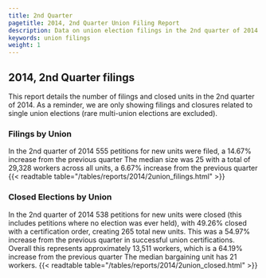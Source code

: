 ```yaml
---
title: 2nd Quarter
pagetitle: 2014, 2nd Quarter Union Filing Report
description: Data on union election filings in the 2nd quarter of 2014
keywords: union filings
weight: 1
---
```


## 2014, 2nd Quarter filings

This report details the number of filings and closed units in the 2nd quarter of 2014. As a reminder, we are only showing filings and closures related to single union elections (rare multi-union elections are excluded).

### Filings by Union
In the 2nd quarter of 2014 555 petitions for new units were filed, a 14.67% increase from the previous quarter The median size was 25 with a total of 29,328 workers across all units, a 6.67% increase from the previous quarter
{{< readtable table="/tables/reports/2014/2union_filings.html" >}}

### Closed Elections by Union
In the 2nd quarter of 2014 538 petitions for new units were closed (this includes petitions where no election was ever held), with 49.26% closed with a certification order, creating 265 total new units. This was a 54.97% increase from the previous quarter in successful union certifications. Overall this represents approximately 13,511 workers, which is a 64.19% increase from the previous quarter The median bargaining unit has 21 workers.
{{< readtable table="/tables/reports/2014/2union_closed.html" >}}

